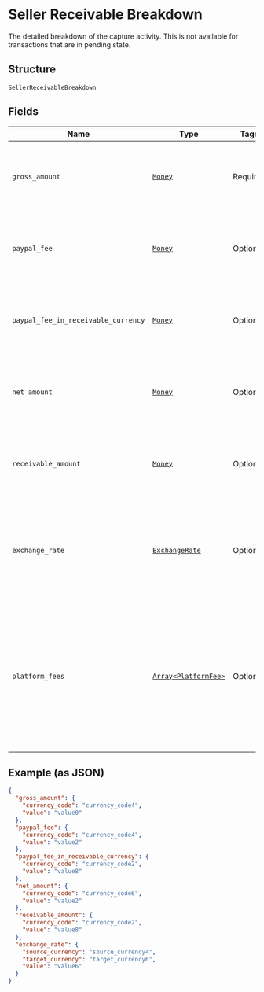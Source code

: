 
# Seller Receivable Breakdown

The detailed breakdown of the capture activity. This is not available for transactions that are in pending state.

## Structure

`SellerReceivableBreakdown`

## Fields

| Name | Type | Tags | Description |
|  --- | --- | --- | --- |
| `gross_amount` | [`Money`](../../doc/models/money.md) | Required | The currency and amount for a financial transaction, such as a balance or payment due. |
| `paypal_fee` | [`Money`](../../doc/models/money.md) | Optional | The currency and amount for a financial transaction, such as a balance or payment due. |
| `paypal_fee_in_receivable_currency` | [`Money`](../../doc/models/money.md) | Optional | The currency and amount for a financial transaction, such as a balance or payment due. |
| `net_amount` | [`Money`](../../doc/models/money.md) | Optional | The currency and amount for a financial transaction, such as a balance or payment due. |
| `receivable_amount` | [`Money`](../../doc/models/money.md) | Optional | The currency and amount for a financial transaction, such as a balance or payment due. |
| `exchange_rate` | [`ExchangeRate`](../../doc/models/exchange-rate.md) | Optional | The exchange rate that determines the amount to convert from one currency to another currency. |
| `platform_fees` | [`Array<PlatformFee>`](../../doc/models/platform-fee.md) | Optional | An array of platform or partner fees, commissions, or brokerage fees that associated with the captured payment.<br>**Constraints**: *Minimum Items*: `0`, *Maximum Items*: `1` |

## Example (as JSON)

```json
{
  "gross_amount": {
    "currency_code": "currency_code4",
    "value": "value0"
  },
  "paypal_fee": {
    "currency_code": "currency_code4",
    "value": "value2"
  },
  "paypal_fee_in_receivable_currency": {
    "currency_code": "currency_code2",
    "value": "value8"
  },
  "net_amount": {
    "currency_code": "currency_code6",
    "value": "value2"
  },
  "receivable_amount": {
    "currency_code": "currency_code2",
    "value": "value8"
  },
  "exchange_rate": {
    "source_currency": "source_currency4",
    "target_currency": "target_currency6",
    "value": "value6"
  }
}
```

